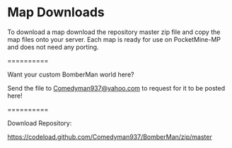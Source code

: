 Map Downloads
==========

To download a map download the repository master zip file and copy the map files onto your server.  Each map is ready for use on PocketMine-MP and does not need any porting.

==========

Want your custom BomberMan world here?

Send the file to Comedyman937@yahoo.com to request for it to be posted here!

==========

Download Repository:

https://codeload.github.com/Comedyman937/BomberMan/zip/master
